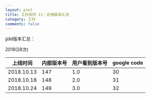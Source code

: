 ```yaml
---
layout: post
title: 工作系列 11：应用版本汇总
category: 工作
comments: false
---
```


jjdd版本汇总：

2018(28次)

上线时间       | 内部版本号   | 用户看到版本号| google code
-----         | -----      | -----       | -----
2018.10.13    | 147        |     1.0     | 30
2018.10.18    | 148        |     2.0     | 31
2018.10.24    | 149        |     3.0     | 32



 
 